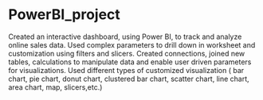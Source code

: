 # PowerBI_project
Created an interactive dashboard, using Power BI, to track and analyze online sales data. Used complex parameters to drill down in worksheet and customization using filters and slicers. Created connections, joined new tables, calculations to manipulate data and enable  user driven parameters for visualizations. Used different types of customized visualization ( bar chart, pie chart, donut chart, clustered bar chart, scatter chart, line chart, area chart, map, slicers,etc.)
